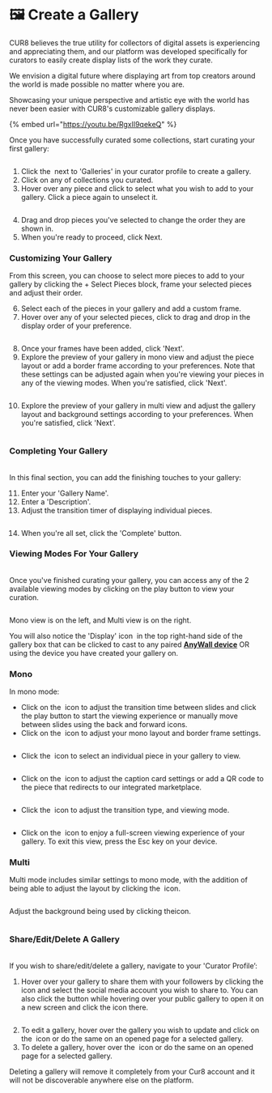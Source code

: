 # 🖼️ Create a Gallery

CUR8 believes the true utility for collectors of digital assets is experiencing and appreciating them, and our platform was developed specifically for curators to easily create display lists of the work they curate.

We envision a digital future where displaying art from top creators around the world is made possible no matter where you are.

Showcasing your unique perspective and artistic eye with the world has never been easier with CUR8's customizable gallery displays.

{% embed url="https://youtu.be/RgxlI9qekeQ" %}

Once you have successfully curated some collections, start curating your first gallery:

<figure><img src="../../.gitbook/assets/Screenshot 2025-03-21 at 10.03.27.png" alt=""><figcaption></figcaption></figure>

1. Click the <img src="../../.gitbook/assets/Screenshot 2024-04-12 at 08.27.05.png" alt="" data-size="line"> next to 'Galleries' in your curator profile to create a gallery.
2. Click on any of collections you curated.
3. Hover over any piece and click to select what you wish to add to your gallery. Click a piece again to unselect it.&#x20;

<figure><img src="../../.gitbook/assets/Screenshot 2025-03-21 at 10.07.32.png" alt=""><figcaption></figcaption></figure>

4. Drag and drop pieces you've selected to change the order they are shown in.
5. When you're ready to proceed, click Next.

### Customizing Your Gallery



From this screen, you can choose to select more pieces to add to your gallery by clicking the + Select Pieces block, frame your selected pieces and adjust their order.

6. Select each of the pieces in your gallery and add a custom frame.&#x20;
7. Hover over any of your selected pieces, click to drag and drop in the display order of your preference.

<figure><img src="../../.gitbook/assets/Untitled design (1) (1).gif" alt=""><figcaption></figcaption></figure>

8. Once your frames have been added, click 'Next'.
9. Explore the preview of your gallery in mono view and adjust the piece layout or add a border frame according to your preferences. Note that these settings can be adjusted again when you're viewing your pieces in any of the viewing modes. When you're satisfied, click 'Next'.

<figure><img src="../../.gitbook/assets/Screenshot 2025-03-21 at 10.11.15.png" alt=""><figcaption></figcaption></figure>

10. Explore the preview of your gallery in multi view and adjust the gallery layout and background settings according to your preferences. When you're satisfied, click 'Next'.

<figure><img src="../../.gitbook/assets/Screenshot 2025-03-21 at 10.12.08.png" alt=""><figcaption></figcaption></figure>

### Completing Your Gallery

\
In this final section, you can add the finishing touches to your gallery:

11. Enter your 'Gallery Name'.
12. Enter a 'Description'.
13. Adjust the transition timer of displaying individual pieces.

<figure><img src="../../.gitbook/assets/Screenshot 2025-03-21 at 10.13.37.png" alt=""><figcaption></figcaption></figure>

14. When you're all set, click the 'Complete' button.

### Viewing Modes For Your Gallery

\
Once you've finished curating your gallery, you can access any of the 2 available viewing modes by clicking on the play button to view your curation.

<figure><img src="../../.gitbook/assets/Screenshot 2025-03-21 at 10.15.29.png" alt=""><figcaption></figcaption></figure>

Mono view is on the left, and Multi view is on the right.

You will also notice the 'Display' icon <img src="../../.gitbook/assets/Screenshot 2025-01-03 at 12.03.25.png" alt="" data-size="line"> in the top right-hand side of the gallery box that can be clicked to cast to any paired [**AnyWall device**](https://www.anywall.io) OR using the device you have created your gallery on.

### Mono



In mono mode:

* Click on the <img src="../../.gitbook/assets/Screenshot 2024-04-12 at 10.21.08.png" alt="" data-size="line"> icon to adjust the transition time between slides and click the play button to start the viewing experience or manually move between slides using the back and forward icons.
* &#x20;Click on the <img src="../../.gitbook/assets/Screenshot 2024-04-12 at 10.18.36.png" alt="" data-size="line"> icon to adjust your mono layout and border frame settings.

<figure><img src="../../.gitbook/assets/Screenshot 2024-07-10 at 15.32.43.png" alt=""><figcaption></figcaption></figure>

* Click the <img src="../../.gitbook/assets/Screenshot 2024-04-12 at 10.23.12.png" alt="" data-size="line"> icon to select an individual piece in your gallery to view.

<figure><img src="../../.gitbook/assets/Screenshot 2024-07-10 at 15.33.41.png" alt=""><figcaption></figcaption></figure>

* Click on the <img src="../../.gitbook/assets/Screenshot 2024-07-10 at 15.35.31.png" alt="" data-size="line"> icon to adjust the caption card settings or add a QR code to the piece that redirects to our integrated marketplace.

<figure><img src="../../.gitbook/assets/Screenshot 2024-07-10 at 15.36.04.png" alt=""><figcaption></figcaption></figure>

* Click the <img src="../../.gitbook/assets/Screenshot 2024-04-12 at 10.26.05.png" alt="" data-size="line"> icon to adjust the transition type, and viewing mode.

<figure><img src="../../.gitbook/assets/Screenshot 2024-07-10 at 15.34.37.png" alt=""><figcaption></figcaption></figure>

* Click on the <img src="../../.gitbook/assets/Screenshot 2024-04-12 at 11.22.57.png" alt="" data-size="line"> icon to enjoy a full-screen viewing experience of your gallery. To exit this view, press the Esc key on your device.

### Multi 

Multi mode includes similar settings to mono mode, with the addition of being able to adjust the layout by clicking the <img src="../../.gitbook/assets/Screenshot 2024-04-12 at 11.28.36.png" alt="" data-size="line"> icon.&#x20;

<figure><img src="../../.gitbook/assets/Screenshot 2024-07-11 at 15.55.14.png" alt=""><figcaption></figcaption></figure>

&#x20;Adjust the background being used by clicking the<img src="../../.gitbook/assets/Screenshot 2024-04-12 at 11.29.15.png" alt="" data-size="line">icon.

<figure><img src="../../.gitbook/assets/Screenshot 2024-07-10 at 15.39.29.png" alt=""><figcaption></figcaption></figure>

### Share/Edit/Delete A Gallery

\
If you wish to share/edit/delete a gallery, navigate to your 'Curator Profile’:

1. Hover over your gallery to share them with your followers by clicking the <img src="../../.gitbook/assets/Screenshot 2024-07-10 at 15.26.24.png" alt="" data-size="line">icon and select the social media account you wish to share to. You can also click the <img src="../../.gitbook/assets/Screenshot 2024-07-11 at 15.56.45.png" alt="" data-size="line">button while hovering over your public gallery to open it on a new screen and click the <img src="../../.gitbook/assets/Screenshot 2024-07-10 at 15.26.24.png" alt="" data-size="line">icon there.&#x20;

<figure><img src="../../.gitbook/assets/Screenshot 2025-01-03 at 13.32.58.png" alt=""><figcaption></figcaption></figure>

2. To edit a gallery, hover over the gallery you wish to update and click on the <img src="../../.gitbook/assets/Screenshot 2024-04-12 at 11.39.40.png" alt="" data-size="line"> icon or do the same on an opened page for a selected gallery.
3. To delete a gallery, hover over the <img src="../../.gitbook/assets/Screenshot 2024-04-12 at 11.40.39.png" alt="" data-size="line"> icon or do the same on an opened page for a selected gallery.

Deleting a gallery will remove it completely from your Cur8 account and it will not be discoverable anywhere else on the platform.
